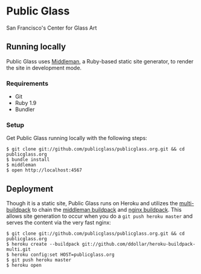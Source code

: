 # Public Glass

San Francisco's Center for Glass Art

## Running locally

Public Glass uses [Middleman](http://middlemanapp.com/), a Ruby-based static site generator, to render the site in development mode. 

### Requirements

- Git
- Ruby 1.9
- Bundler

### Setup

Get Public Glass running locally with the following steps:

```
$ git clone git://github.com/publicglass/publicglass.org.git && cd publicglass.org
$ bundle install
$ middleman
$ open http://localhost:4567
```

## Deployment

Though it is a static site, Public Glass runs on Heroku and utilizes the [multi-buildpack](http://github.com/ddollar/heroku-buildpack-multi) to chain the [middleman buildpack](http://github.com/meskyanichi/heroku-buildpack-middleman) and [nginx buildpack](http://github.com/essh/heroku-buildpack-nginx). This allows site generation to occur when you do a `git push heroku master` and serves the content via the very fast nginx:

```
$ git clone git://github.com/publicglass/publicglass.org.git && cd publicglass.org
$ heroku create --buildpack git://github.com/ddollar/heroku-buildpack-multi.git
$ heroku config:set HOST=publicglass.org
$ git push heroku master
$ heroku open
```
